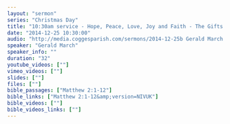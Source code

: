 ```yaml
---
layout: "sermon"
series: "Christmas Day"
title: "10:30am service - Hope, Peace, Love, Joy and Faith - The Gifts that Jesus Gives Us."
date: "2014-12-25 10:30:00"
audio: "http://media.coggesparish.com/sermons/2014-12-25b Gerald March.mp3"
speaker: "Gerald March"
speaker_info: ""
duration: "32"
youtube_videos: [""]
vimeo_videos: [""]
slides: [""]
files: [""]
bible_passages: ["Matthew 2:1-12"]
bible_links: ["Matthew 2:1-12&amp;version=NIVUK"]
bible_videos: [""]
bible_videos_links: [""]
---
```

